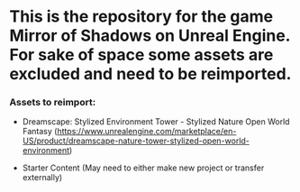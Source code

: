 # This is the repository for the game Mirror of Shadows on Unreal Engine. For sake of space some assets are excluded and need to be reimported.

### Assets to reimport:
* Dreamscape: Stylized Environment Tower - Stylized Nature Open World Fantasy (https://www.unrealengine.com/marketplace/en-US/product/dreamscape-nature-tower-stylized-open-world-environment)

* Starter Content (May need to either make new project or transfer externally)